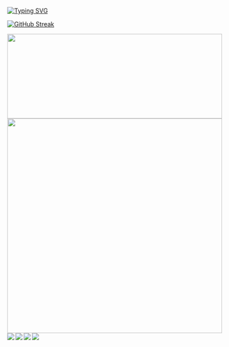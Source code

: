 [![Typing SVG](https://readme-typing-svg.demolab.com?font=Fira+Code&duration=4000&pause=500&color=5EA279&center=true&vCenter=true&width=435&lines=Hazem+KATAIE;CE+%7C+Web+Developer;HTML5%7CCSS3%7CJavaScript%7CBootstrap)](https://git.io/typing-svg)

[![GitHub Streak](https://streak-stats.demolab.com?user=hazemkataie&theme=merko&date_format=j%20M%5B%20Y%5D)](https://git.io/streak-stats)

<img width="495" height="195" src="https://github-readme-stats.vercel.app/api?username=hazemkataie&show_icons=true&theme=merko"/>
<img width="495"  src="https://github-readme-stats.vercel.app/api/top-langs/?username=hazemkataie&layout=compact)](https://github.com/anuraghazra/github-readme-stats"/>

<img align="left" src="https://img.shields.io/badge/javascript-%23323330.svg?style=for-the-badge&logo=javascript&logoColor=%23F7DF1E"/>
<img align="left" src="https://img.shields.io/badge/html5-%23E34F26.svg?style=for-the-badge&logo=html5&logoColor=white"/>
<img align="left" src="https://img.shields.io/badge/css3-%231572B6.svg?style=for-the-badge&logo=css3&logoColor=white"/>
<img align="left" src="https://img.shields.io/badge/bootstrap-%23563D7C.svg?style=for-the-badge&logo=bootstrap&logoColor=white"/>
